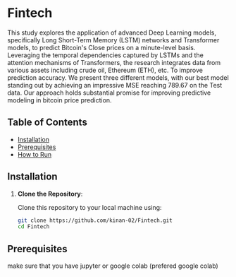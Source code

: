 # Fintech

This study explores the application of advanced Deep Learning models, specifically Long Short-Term Memory (LSTM) networks and Transformer models, to predict Bitcoin's Close prices on a minute-level basis. Leveraging the temporal dependencies captured by LSTMs and the attention mechanisms of Transformers, the research integrates data from various assets including crude oil, Ethereum (ETH), etc. To improve prediction accuracy. We present three different models, with our best model standing out by achieving an impressive MSE reaching 789.67 on the Test data. Our approach holds substantial promise for improving predictive modeling in bitcoin price prediction.

## Table of Contents

- [Installation](#installation)
- [Prerequisites](#Prerequisites)
- [How to Run](#how-to-run)

## Installation

1. **Clone the Repository**:

   Clone this repository to your local machine using:

   ```sh
   git clone https://github.com/kinan-02/Fintech.git
   cd Fintech
   
## Prerequisites
make sure that you have jupyter or google colab (prefered google colab) 
